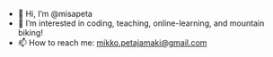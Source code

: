 - 👋 Hi, I’m @misapeta
- 👀 I’m interested in coding, teaching, online-learning, and mountain biking!
- 📫 How to reach me: mikko.petajamaki@gmail.com

<!---
misapeta/misapeta is a ✨ special ✨ repository because its `README.md` (this file) appears on your GitHub profile.
You can click the Preview link to take a look at your changes.
--->
